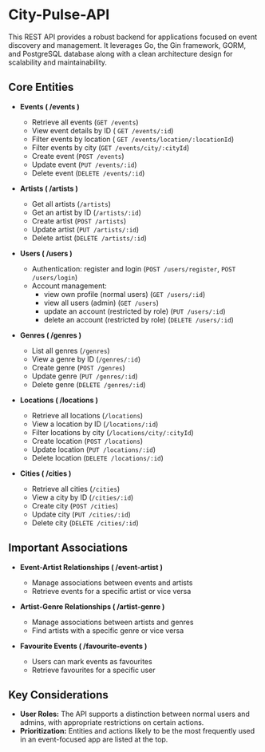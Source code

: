 # City-Pulse-API
This REST API provides a robust backend for applications focused on event discovery and management. It leverages Go, the Gin framework,  GORM, and PostgreSQL database along with a clean architecture design for scalability and maintainability.

## Core Entities

* **Events ( /events )** 
    * Retrieve all events  (`GET /events`)
    * View event details by ID ( `GET /events/:id`)
    * Filter events by location ( `GET /events/location/:locationId`)
    * Filter events by city (`GET /events/city/:cityId`)
    * Create event (`POST /events`)
    * Update event (`PUT /events/:id`)
    * Delete event (`DELETE /events/:id`)

* **Artists ( /artists )**
    * Get all artists (`/artists`)
    * Get an artist by ID (`/artists/:id`)
    * Create artist (`POST /artists`)
    * Update artist (`PUT /artists/:id`)
    * Delete artist (`DELETE /artists/:id`)

* **Users ( /users )**
    * Authentication: register and login (`POST /users/register`, `POST /users/login`)
    * Account management:
         * view own profile (normal users) (`GET /users/:id`)
         * view all users (admin) (`GET /users`)
         * update an account (restricted by role) (`PUT /users/:id`)
         * delete an account (restricted by role) (`DELETE /users/:id`)

* **Genres ( /genres )**
    * List all genres (`/genres`)
    * View a genre by ID (`/genres/:id`)
    * Create genre (`POST /genres`)
    * Update genre (`PUT /genres/:id`)
    * Delete genre (`DELETE /genres/:id`)

* **Locations ( /locations )**
    * Retrieve all locations (`/locations`)
    * View a location by ID (`/locations/:id`)
    * Filter locations by city (`/locations/city/:cityId`)
    * Create location (`POST /locations`)
    * Update location (`PUT /locations/:id`)
    * Delete location (`DELETE /locations/:id`)
 
* **Cities ( /cities )**
    * Retrieve all cities (`/cities`)
    * View a city by ID (`/cities/:id`)
    * Create city (`POST /cities`)
    * Update city (`PUT /cities/:id`)
    * Delete city (`DELETE /cities/:id`)

## Important Associations

* **Event-Artist Relationships ( /event-artist )**
    * Manage associations between events and artists 
    * Retrieve events for a specific artist or vice versa

* **Artist-Genre Relationships ( /artist-genre )**
    * Manage associations between artists and genres
    * Find artists with a specific genre or vice versa 

* **Favourite Events ( /favourite-events )**
    * Users can mark events as favourites
    * Retrieve favourites for a specific user 

## Key Considerations

* **User Roles:** The API supports a distinction between normal users and admins, with appropriate restrictions on certain actions.
* **Prioritization:** Entities and actions likely to be the most frequently used in an event-focused app are listed at the top. 
